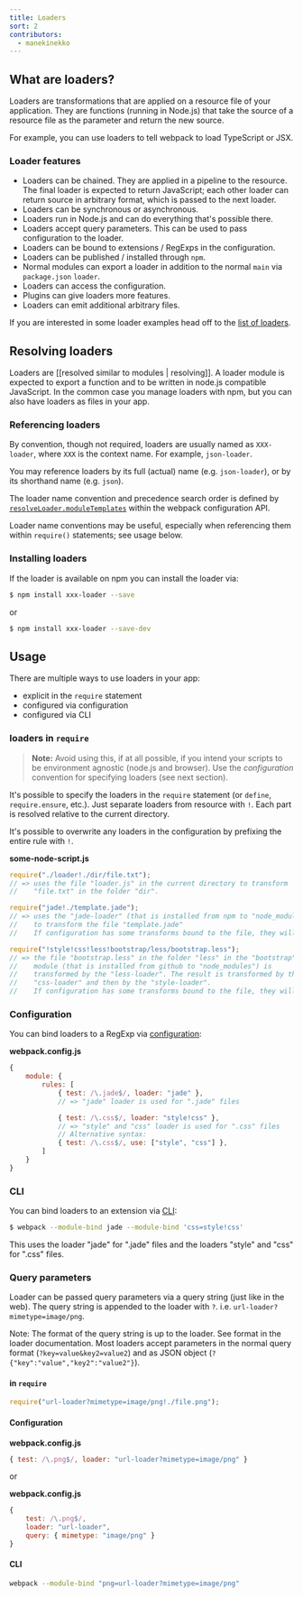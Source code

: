 ```yaml
---
title: Loaders
sort: 2
contributors:
  - manekinekko
---
```


## What are loaders?

Loaders are transformations that are applied on a resource file of your application. They are functions (running in Node.js) that take the source of a resource file as the parameter and return the new source.

For example, you can use loaders to tell webpack to load TypeScript or JSX.

### Loader features

* Loaders can be chained. They are applied in a pipeline to the resource. The final loader is expected to return JavaScript; each other loader can return source in arbitrary format, which is passed to the next loader.
* Loaders can be synchronous or asynchronous.
* Loaders run in Node.js and can do everything that's possible there.
* Loaders accept query parameters. This can be used to pass configuration to the loader.
* Loaders can be bound to extensions / RegExps in the configuration.
* Loaders can be published / installed through `npm`.
* Normal modules can export a loader in addition to the normal `main` via `package.json` `loader`.
* Loaders can access the configuration.
* Plugins can give loaders more features.
* Loaders can emit additional arbitrary files.

If you are interested in some loader examples head off to the [list of loaders](./).

## Resolving loaders

Loaders are [[resolved similar to modules | resolving]]. A loader module is expected to export a function and to be written in node.js compatible JavaScript. In the common case you manage loaders with npm, but you can also have loaders as files in your app.

### Referencing loaders

By convention, though not required, loaders are usually named as `XXX-loader`, where `XXX` is the context name. For example, `json-loader`.

You may reference loaders by its full (actual) name (e.g. `json-loader`), or by its shorthand name (e.g. `json`).

The loader name convention and precedence search order is defined by [`resolveLoader.moduleTemplates`](/configuration/resolve#resolveloader) within the webpack configuration API.

Loader name conventions may be useful, especially when referencing them within `require()` statements; see usage below.

### Installing loaders

If the loader is available on npm you can install the loader via:

```sh
$ npm install xxx-loader --save
```

or

```sh
$ npm install xxx-loader --save-dev
```

## Usage

There are multiple ways to use loaders in your app:

* explicit in the `require` statement
* configured via configuration
* configured via CLI

### loaders in `require`

> **Note:** Avoid using this, if at all possible, if you intend your scripts to be environment agnostic (node.js and browser). Use the *configuration* convention for specifying loaders (see next section).

It's possible to specify the loaders in the `require` statement (or `define`, `require.ensure`, etc.). Just separate loaders from resource with `!`. Each part is resolved relative to the current directory.

It's possible to overwrite any loaders in the configuration by prefixing the entire rule with `!`.

**some-node-script.js**

```javascript
require("./loader!./dir/file.txt");
// => uses the file "loader.js" in the current directory to transform
//    "file.txt" in the folder "dir".

require("jade!./template.jade");
// => uses the "jade-loader" (that is installed from npm to "node_modules")
//    to transform the file "template.jade"
//    If configuration has some transforms bound to the file, they will still be applied.

require("!style!css!less!bootstrap/less/bootstrap.less");
// => the file "bootstrap.less" in the folder "less" in the "bootstrap"
//    module (that is installed from github to "node_modules") is
//    transformed by the "less-loader". The result is transformed by the
//    "css-loader" and then by the "style-loader".
//    If configuration has some transforms bound to the file, they will not be applied.
```


### Configuration

You can bind loaders to a RegExp via [configuration](./configuration):

**webpack.config.js**

```javascript
{
	module: {
		rules: [
			{ test: /\.jade$/, loader: "jade" },
			// => "jade" loader is used for ".jade" files

			{ test: /\.css$/, loader: "style!css" },
			// => "style" and "css" loader is used for ".css" files
			// Alternative syntax:
			{ test: /\.css$/, use: ["style", "css"] },
		]
	}
}
```

### CLI

You can bind loaders to an extension via [CLI](./cli):

```sh
$ webpack --module-bind jade --module-bind 'css=style!css'
```

This uses the loader "jade" for ".jade" files and the loaders "style" and "css" for ".css" files.

### Query parameters

Loader can be passed query parameters via a query string (just like in the web). The query string is appended to the loader with `?`. i.e. `url-loader?mimetype=image/png`.

Note: The format of the query string is up to the loader. See format in the loader documentation. Most loaders accept parameters in the normal query format (`?key=value&key2=value2`) and as JSON object (`?{"key":"value","key2":"value2"}`).

#### in `require`

```javascript
require("url-loader?mimetype=image/png!./file.png");
```

#### Configuration

**webpack.config.js**

```javascript
{ test: /\.png$/, loader: "url-loader?mimetype=image/png" }
```

or

**webpack.config.js**

```javascript
{
	test: /\.png$/,
	loader: "url-loader",
	query: { mimetype: "image/png" }
}
```


#### CLI

```sh
webpack --module-bind "png=url-loader?mimetype=image/png"
```
